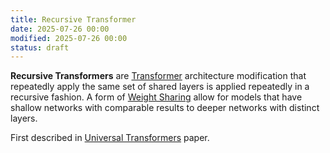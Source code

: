 ```yaml
---
title: Recursive Transformer
date: 2025-07-26 00:00
modified: 2025-07-26 00:00
status: draft
---
```


**Recursive Transformers** are [Transformer](transformer.md) architecture modification that repeatedly apply the same set of shared layers is applied repeatedly in a recursive fashion. A form of [Weight Sharing](weight-sharing.md) allow for models that have shallow networks with comparable results to deeper networks with distinct layers.

First described in [Universal Transformers](../reference/papers/universal-transformers.md) paper.